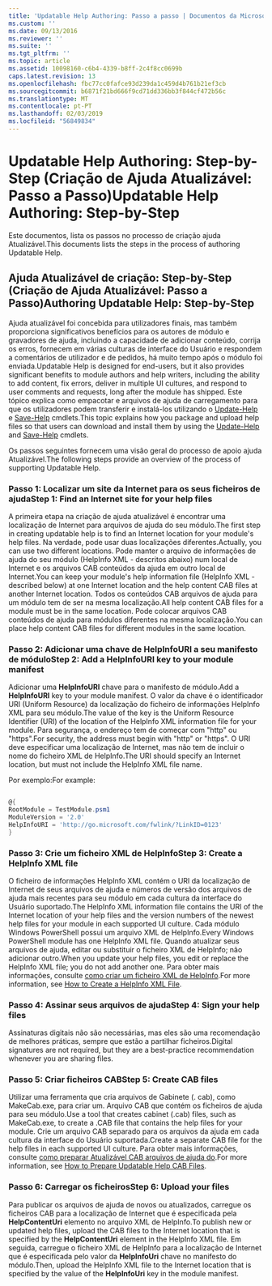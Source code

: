 ```yaml
---
title: 'Updatable Help Authoring: Passo a passo | Documentos da Microsoft'
ms.custom: ''
ms.date: 09/13/2016
ms.reviewer: ''
ms.suite: ''
ms.tgt_pltfrm: ''
ms.topic: article
ms.assetid: 10098160-c6b4-4339-b8ff-2c4f8cc0699b
caps.latest.revision: 13
ms.openlocfilehash: fbc77cc0fafce93d239da1c459d4b761b21ef3cb
ms.sourcegitcommit: b6871f21bd666f9cd71dd336bb3f844cf472b56c
ms.translationtype: MT
ms.contentlocale: pt-PT
ms.lasthandoff: 02/03/2019
ms.locfileid: "56849834"
---
```

# <a name="updatable-help-authoring-step-by-step"></a><span data-ttu-id="edea5-102">Updatable Help Authoring: Step-by-Step (Criação de Ajuda Atualizável: Passo a Passo)</span><span class="sxs-lookup"><span data-stu-id="edea5-102">Updatable Help Authoring: Step-by-Step</span></span>

<span data-ttu-id="edea5-103">Este documentos, lista os passos no processo de criação ajuda Atualizável.</span><span class="sxs-lookup"><span data-stu-id="edea5-103">This documents lists the steps in the process of authoring Updatable Help.</span></span>

## <a name="authoring-updatable-help-step-by-step"></a><span data-ttu-id="edea5-104">Ajuda Atualizável de criação: Step-by-Step (Criação de Ajuda Atualizável: Passo a Passo)</span><span class="sxs-lookup"><span data-stu-id="edea5-104">Authoring Updatable Help: Step-by-Step</span></span>

<span data-ttu-id="edea5-105">Ajuda atualizável foi concebida para utilizadores finais, mas também proporciona significativos benefícios para os autores de módulo e gravadores de ajuda, incluindo a capacidade de adicionar conteúdo, corrija os erros, fornecem em várias culturas de interface do Usuário e respondem a comentários de utilizador e de pedidos, há muito tempo após o módulo foi enviada.</span><span class="sxs-lookup"><span data-stu-id="edea5-105">Updatable Help is designed for end-users, but it also provides significant benefits to module authors and help writers, including the ability to add content, fix errors, deliver in multiple UI cultures, and respond to user comments and requests, long after the module has shipped.</span></span> <span data-ttu-id="edea5-106">Este tópico explica como empacotar e arquivos de ajuda de carregamento para que os utilizadores podem transferir e instalá-los utilizando o [Update-Help](/powershell/module/Microsoft.PowerShell.Core/Update-Help) e [Save-Help](/powershell/module/Microsoft.PowerShell.Core/Save-Help) cmdlets.</span><span class="sxs-lookup"><span data-stu-id="edea5-106">This topic explains how you package and upload help files so that users can download and install them by using the [Update-Help](/powershell/module/Microsoft.PowerShell.Core/Update-Help) and [Save-Help](/powershell/module/Microsoft.PowerShell.Core/Save-Help) cmdlets.</span></span>

<span data-ttu-id="edea5-107">Os passos seguintes fornecem uma visão geral do processo de apoio ajuda Atualizável.</span><span class="sxs-lookup"><span data-stu-id="edea5-107">The following steps provide an overview of the process of supporting Updatable Help.</span></span>

### <a name="step-1-find-an-internet-site-for-your-help-files"></a><span data-ttu-id="edea5-108">Passo 1: Localizar um site da Internet para os seus ficheiros de ajuda</span><span class="sxs-lookup"><span data-stu-id="edea5-108">Step 1: Find an Internet site for your help files</span></span>

<span data-ttu-id="edea5-109">A primeira etapa na criação de ajuda atualizável é encontrar uma localização de Internet para arquivos de ajuda do seu módulo.</span><span class="sxs-lookup"><span data-stu-id="edea5-109">The first step in creating updatable help is to find an Internet location for your module's help files.</span></span> <span data-ttu-id="edea5-110">Na verdade, pode usar duas localizações diferentes.</span><span class="sxs-lookup"><span data-stu-id="edea5-110">Actually, you can use two different locations.</span></span> <span data-ttu-id="edea5-111">Pode manter o arquivo de informações de ajuda do seu módulo (HelpInfo XML - descritos abaixo) num local de Internet e os arquivos CAB conteúdos da ajuda em outro local de Internet.</span><span class="sxs-lookup"><span data-stu-id="edea5-111">You can keep your module's help information file (HelpInfo XML - described below) at one Internet location and the help content CAB files at another Internet location.</span></span> <span data-ttu-id="edea5-112">Todos os conteúdos CAB arquivos de ajuda para um módulo tem de ser na mesma localização.</span><span class="sxs-lookup"><span data-stu-id="edea5-112">All help content CAB files for a module must be in the same location.</span></span> <span data-ttu-id="edea5-113">Pode colocar arquivos CAB conteúdos de ajuda para módulos diferentes na mesma localização.</span><span class="sxs-lookup"><span data-stu-id="edea5-113">You can place help content CAB files for different modules in the same location.</span></span>

### <a name="step-2-add-a-helpinfouri-key-to-your-module-manifest"></a><span data-ttu-id="edea5-114">Passo 2: Adicionar uma chave de HelpInfoURI a seu manifesto de módulo</span><span class="sxs-lookup"><span data-stu-id="edea5-114">Step 2: Add a HelpInfoURI key to your module manifest</span></span>

<span data-ttu-id="edea5-115">Adicionar uma **HelpInfoURI** chave para o manifesto de módulo.</span><span class="sxs-lookup"><span data-stu-id="edea5-115">Add a **HelpInfoURI** key to your module manifest.</span></span> <span data-ttu-id="edea5-116">O valor da chave é o identificador URI (Uniform Resource) da localização do ficheiro de informações HelpInfo XML para seu módulo.</span><span class="sxs-lookup"><span data-stu-id="edea5-116">The value of the key is the Uniform Resource Identifier (URI) of the location of the HelpInfo XML information file for your module.</span></span> <span data-ttu-id="edea5-117">Para segurança, o endereço tem de começar com "http" ou "https".</span><span class="sxs-lookup"><span data-stu-id="edea5-117">For security, the address must begin with "http" or "https".</span></span> <span data-ttu-id="edea5-118">O URI deve especificar uma localização de Internet, mas não tem de incluir o nome do ficheiro XML de HelpInfo.</span><span class="sxs-lookup"><span data-stu-id="edea5-118">The URI should specify an Internet location, but must not include the HelpInfo XML file name.</span></span>

<span data-ttu-id="edea5-119">Por exemplo:</span><span class="sxs-lookup"><span data-stu-id="edea5-119">For example:</span></span>

```powershell

@{
RootModule = TestModule.psm1
ModuleVersion = '2.0'
HelpInfoURI = 'http://go.microsoft.com/fwlink/?LinkID=0123'
}
```

### <a name="step-3-create-a-helpinfo-xml-file"></a><span data-ttu-id="edea5-120">Passo 3: Crie um ficheiro XML de HelpInfo</span><span class="sxs-lookup"><span data-stu-id="edea5-120">Step 3: Create a HelpInfo XML file</span></span>

<span data-ttu-id="edea5-121">O ficheiro de informações HelpInfo XML contém o URI da localização de Internet de seus arquivos de ajuda e números de versão dos arquivos de ajuda mais recentes para seu módulo em cada cultura da interface do Usuário suportado.</span><span class="sxs-lookup"><span data-stu-id="edea5-121">The HelpInfo XML information file contains the URI of the Internet location of your help files and the version numbers of the newest help files for your module in each supported UI culture.</span></span> <span data-ttu-id="edea5-122">Cada módulo Windows PowerShell possui um arquivo XML de HelpInfo.</span><span class="sxs-lookup"><span data-stu-id="edea5-122">Every Windows PowerShell module has one HelpInfo XML file.</span></span> <span data-ttu-id="edea5-123">Quando atualizar seus arquivos de ajuda, editar ou substituir o ficheiro XML de HelpInfo; não adicionar outro.</span><span class="sxs-lookup"><span data-stu-id="edea5-123">When you update your help files, you edit or replace the HelpInfo XML file; you do not add another one.</span></span> <span data-ttu-id="edea5-124">Para obter mais informações, consulte [como criar um ficheiro XML de HelpInfo](./how-to-create-a-helpinfo-xml-file.md).</span><span class="sxs-lookup"><span data-stu-id="edea5-124">For more information, see [How to Create a HelpInfo XML File](./how-to-create-a-helpinfo-xml-file.md).</span></span>

### <a name="step-4-sign-your-help-files"></a><span data-ttu-id="edea5-125">Passo 4: Assinar seus arquivos de ajuda</span><span class="sxs-lookup"><span data-stu-id="edea5-125">Step 4: Sign your help files</span></span>

<span data-ttu-id="edea5-126">Assinaturas digitais não são necessárias, mas eles são uma recomendação de melhores práticas, sempre que estão a partilhar ficheiros.</span><span class="sxs-lookup"><span data-stu-id="edea5-126">Digital signatures are not required, but they are a best-practice recommendation whenever you are sharing files.</span></span>

### <a name="step-5-create-cab-files"></a><span data-ttu-id="edea5-127">Passo 5: Criar ficheiros CAB</span><span class="sxs-lookup"><span data-stu-id="edea5-127">Step 5: Create CAB files</span></span>

<span data-ttu-id="edea5-128">Utilizar uma ferramenta que cria arquivos de Gabinete (. cab), como MakeCab.exe, para criar um. Arquivo CAB que contém os ficheiros de ajuda para seu módulo.</span><span class="sxs-lookup"><span data-stu-id="edea5-128">Use a tool that creates cabinet (.cab) files, such as MakeCab.exe, to create a .CAB file that contains the help files for your module.</span></span> <span data-ttu-id="edea5-129">Crie um arquivo CAB separado para os arquivos da ajuda em cada cultura da interface do Usuário suportada.</span><span class="sxs-lookup"><span data-stu-id="edea5-129">Create a separate CAB file for the help files in each supported UI culture.</span></span> <span data-ttu-id="edea5-130">Para obter mais informações, consulte [como preparar Atualizável CAB arquivos de ajuda do](./how-to-prepare-updatable-help-cab-files.md).</span><span class="sxs-lookup"><span data-stu-id="edea5-130">For more information, see [How to Prepare Updatable Help CAB Files](./how-to-prepare-updatable-help-cab-files.md).</span></span>

### <a name="step-6-upload-your-files"></a><span data-ttu-id="edea5-131">Passo 6: Carregar os ficheiros</span><span class="sxs-lookup"><span data-stu-id="edea5-131">Step 6: Upload your files</span></span>

<span data-ttu-id="edea5-132">Para publicar os arquivos de ajuda de novos ou atualizados, carregue os ficheiros CAB para a localização de Internet que é especificada pela **HelpContentUri** elemento no arquivo XML de HelpInfo.</span><span class="sxs-lookup"><span data-stu-id="edea5-132">To publish new or updated help files, upload the CAB files to the Internet location that is specified by the **HelpContentUri** element in the HelpInfo XML file.</span></span> <span data-ttu-id="edea5-133">Em seguida, carregue o ficheiro XML de HelpInfo para a localização de Internet que é especificada pelo valor da **HelpInfoUri** chave no manifesto do módulo.</span><span class="sxs-lookup"><span data-stu-id="edea5-133">Then, upload the HelpInfo XML file to the Internet location that is specified by the value of the **HelpInfoUri** key in the module manifest.</span></span>

